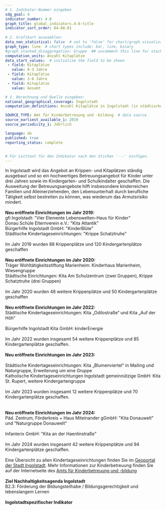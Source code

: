 ```yaml
---
# 1. Indikator-Nummer eingeben 
sdg_goal: 4 
indicator_number: 4.8
graph_title: global_indicators.4-8-title
indicator_sort_order: 04-08-01
 
# 2. Grafikart auswaehlen: 
data_non_statistical: false  # set to 'false' for chart/graph visualization 
graph_type: line  # chart types include: bar, line, binary 
#graph_stacked_disaggregation: Gruppe  ## uncomment this line for stacked bars. eplace 'Geschlecht' with the field of aggregation. 
computation_units: Anzahl Kitaplätze
data_start_values:  # initialize the field to be shown  
 - field: Kitaplätze 
   value: 0-3 Jahre 
 - field: Kitaplätze 
   value: 3-6 Jahre
 - field: Kitaplätze 
   value: Gesamt 

# 3. Berechnung und Quelle eingeben: 
national_geographical_coverage: Ingolstadt 
computation_definitions: Anzahl Kitaplätze in Ingolstadt (in städtischer und nicht-städtischer Trägerschaft)

SOURCE_TYPE: Amt für Kinderbetreuung und -bildung  # data source  
source_earliest_available_1: 2019
source_periodicity_1: Jährlich

language: de   
published: true 
reporting_status: complete
 
 
# Für Leittext für den Indikator nach den Stichen '---' einfügen. 
---
```

In Ingolstadt wird das Angebot an Krippen- und Kitaplätzen ständig ausgebaut und so ein hochwertiges Betreuungsangebot für Kinder unter drei Jahren sowie im Kindergarten- und Schulkindalter geschaffen. Die Ausweitung der Betreuungsangebote hilft insbesondere kinderreichen Familien und Alleinerziehenden, den Lebensunterhalt durch berufliche Tätigkeit selbst bestreiten zu können, was wiederum das Armutsrisiko mindert.<br> 
<br>
<b>Neu eröffnete Einrichtungen im Jahr 2019:</b><br>
gfi Ingolstadt: "Vier Elemente Lebenswelten-Haus für Kinder"<br>
Donau Schüle Elternverein e.V.: "Kita Atlantik"<br>
Bürgerhilfe Ingolstadt GmbH: "KinderBlüte"<br>
Städtische Kindertageseinrichtungen: "Krippe Schatztruhe"<br> 
<br>
Im Jahr 2019 wurden 88 Krippenplätze und 120 Kindergartenplätze geschaffen<br>
<br>
<b>Neu eröffnete Einrichtungen im Jahr 2020:</b><br>
Träger Wohltätigkeitsstiftung Marienheim: Kinderhaus Marienheim, Wiesengruppe<br>
Städtische Einrichtungen: Kita Am Schulzentrum (zwei Gruppen), Krippe Schatztruhe (drei Gruppen)<br>
<br>
Im Jahr 2020 wurden 48 weitere Krippenplätze und 50 Kindergartenplätze geschaffen<br>
<br>
<b>Neu eröffnete Einrichtungen im Jahr 2022:</b><br> 
Städtische Kindertageseinrichtungen: Kita „Odilostraße“ und Kita „Auf der Höh“<br>  
Bürgerhilfe Ingolstadt Kita GmbH: kinderEnergie<br>
<br>
Im Jahr 2022 wurden insgesamt 54 weitere Krippenplätze und 85 Kindergartenplätze geschaffen.<br> 
<br>
<b>Neu eröffnete Einrichtungen im Jahr 2023:</b><br>  
Städtische Kindertageseinrichtungen: Kita „Blumenviertel“ in Mailing und Naturgruppe, Erweiterung um eine Gruppe<br> 
Katholische Kindertageseinrichtungen Ingolstadt gemeinnützige GmbH: Kita St. Rupert, weitere Kindergartengruppe<br> 
<br>
Im Jahr 2023 wurden insgesamt 12 weitere Krippenplätze und 70 Kindergartenplätze geschaffen.<br>  
<br>
<b>Neu eröffnete Einrichtungen im Jahr 2024:</b><br> 
Päd. Zentrum, Förderkreis + Haus Miteinander gGmbH: "Kita Donauwelt" und "Naturgruppe Donauwelt"<br>
<br>
Infanterix GmbH: "Kita an der Haenlinstraße"<br>
<br>
Im Jahr 2024 wurden insgesamt 42 weitere Krippenplätze und 94 Kindergartenplätze geschaffen.<br>
<br>
Eine Übersicht zu allen Kindertageseinrichtungen finden Sie im <a href="https://stadtplan.ingolstadt.de/#ll=48.761277,11.388359&z=13&m=custom379&cat=20434,20438,20439,20440">Geoportal der Stadt Ingolstadt</a>. Mehr Informationen zur Kinderbetreuung finden Sie auf der Internetseite des <a href="https://www.ingolstadt.de/Leben/Kinder-Jugend-Familie/Kinderbetreuung/Kitas-der-Stadt-Ingolstadt/?La=1">Amts für Kinderbetreuung und -bildung</a><br>
<br>
<b>Ziel Nachhaltigkeitsagenda Ingolstadt</b><br>
B2.3: Förderung der Bildungsteilhabe / Bildungsgerechtigkeit und lebenslangem Lernen<br>
<br>
<b>Ingolstadtspezifischer Indikator</b>
